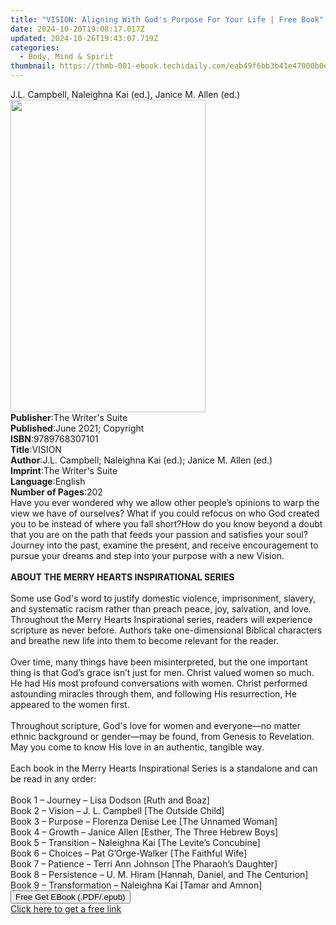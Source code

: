 ```yaml
---
title: "VISION: Aligning With God's Purpose For Your Life | Free Book"
date: 2024-10-20T19:08:17.017Z
updated: 2024-10-26T19:43:07.719Z
categories:
  - Body, Mind & Spirit
thumbnail: https://thmb-001-ebook.techidaily.com/eab49f6bb3b41e47000b0e352eb390b2f4f5d8684430f0a3548aa0c53ec71bf0.jpg
---
```

<main id="book-container">
  <div class="flex flex-col">
    <div class="book-brief flex-1 py-6 px-4 sm:p-6 md:py-10 md:px-8">
      <!-- brief-->
      <div class="book-brief-main">
        J.L. Campbell, Naleighna Kai (ed.), Janice M. Allen (ed.)
      </div>
    </div>
    <div
      class="book-meta-info flex-1 grid gap-4 col-start-1 col-end-3 row-start-1 sm:mb-6 sm:grid-cols-4 lg:gap-6 lg:col-start-2 lg:row-end-6 lg:row-span-6 lg:mb-0"
    >
      <div
        class="book-meta-info-left place-content-center mt-4 p-4 text-sm leading-6 col-start-2 col-span-2 dark:text-slate-400"
      >
        <img
          class="w-full h-500 object-cover rounded-lg sm:h-255 sm:col-span-2 lg:col-span-full"
          src="https://img-001-ebook.techidaily.com/435a120d2f45d4ac40c719e2736bcff0c8f43c94f55c728f13584bc834551949.jpg"
          alt=""
          width="312"
          height="500"
        />
      </div>
      <div
        class="book-meta-info-right mt-2 col-start-1 row-start-2 col-span-3 self-center"
      >
        <!-- meta data  -->
        <div class="flex flex-col px-4 md:px-8">
          <div class="flex-1">
            <strong>Publisher</strong>:<span class="px-2"
              >The Writer&#39;s Suite</span
            >
          </div>
          <div class="flex-1">
            <strong>Published</strong>:<span class="px-2"
              >June 2021; Copyright</span
            >
          </div>
          <div class="flex-1">
            <strong>ISBN</strong>:<span class="px-2">9789768307101</span>
          </div>
          <div class="flex-1">
            <strong>Title</strong>:<span class="px-2">VISION</span>
          </div>
          <div class="flex-1">
            <strong>Author</strong>:<span class="px-2"
              >J.L. Campbell; Naleighna Kai (ed.); Janice M. Allen (ed.)</span
            >
          </div>
          <div class="flex-1">
            <strong>Imprint</strong>:<span class="px-2"
              >The Writer&#39;s Suite</span
            >
          </div>
          <div class="flex-1">
            <strong>Language</strong>:<span class="px-2">English</span>
          </div>
          <div class="flex-1">
            <strong>Number of Pages</strong>:<span class="px-2">202</span>
          </div>
        </div>
      </div>
    </div>
    <div class="book-description flex-1 py-6 px-4 sm:p-6 md:py-10 md:px-8">
      <div class="book-description-main">
        <div accordion-content="" id="description">
          Have you ever wondered why we allow other people’s opinions to warp
          the view we have of ourselves? What if you could refocus on who God
          created you to be instead of where you fall short?How do you know
          beyond a doubt that you are on the path that feeds your passion and
          satisfies your soul?Journey into the past, examine the present, and
          receive encouragement to pursue your dreams and step into your purpose
          with a new Vision.<br /><br /><b
            >ABOUT THE MERRY HEARTS INSPIRATIONAL SERIES</b
          ><br /><br />Some use God's word to justify domestic violence,
          imprisonment, slavery, and systematic racism rather than preach peace,
          joy, salvation, and love. Throughout the Merry Hearts Inspirational
          series, readers will experience scripture as never before. Authors
          take one-dimensional Biblical characters and breathe new life into
          them to become relevant for the reader. <br /><br />Over time, many
          things have been misinterpreted, but the one important thing is that
          God’s grace isn’t just for men. Christ valued women so much. He had
          His most profound conversations with women. Christ performed
          astounding miracles through them, and following His resurrection, He
          appeared to the women first.<br /><br />Throughout scripture, God's
          love for women and everyone—no matter ethnic background or gender—may
          be found, from Genesis to Revelation. May you come to know His love in
          an authentic, tangible way.<br /><br />Each book in the Merry Hearts
          Inspirational Series is a standalone and can be read in any order:<br /><br />Book
          1 – Journey – Lisa Dodson [Ruth and Boaz]<br />Book 2 – Vision – J. L.
          Campbell [The Outside Child]<br />Book 3 – Purpose – Florenza Denise
          Lee [The Unnamed Woman]<br />Book 4 – Growth – Janice Allen [Esther,
          The Three Hebrew Boys]<br />Book 5 – Transition – Naleighna Kai [The
          Levite’s Concubine]<br />Book 6 – Choices – Pat G’Orge-Walker [The
          Faithful Wife]<br />Book 7 – Patience – Terri Ann Johnson [The
          Pharaoh’s Daughter]<br />Book 8 – Persistence – U. M. Hiram [Hannah,
          Daniel, and The Centurion]<br />Book 9 – Transformation – Naleighna
          Kai [Tamar and Amnon]<br />
        </div>
        <div class="accordion-fader"></div>
      </div>
    </div>
    <div class="book-excerpts flex-1 py-6 px-4 sm:p-6 md:py-10 md:px-8"></div>
    <div
      class="book-about-author flex-1 py-6 px-4 sm:p-6 md:py-10 md:px-8"
    ></div>
    <div class="book-free-get flex-1 py-6 px-4 sm:p-6 md:py-10 md:px-8">
      <button
        id="btn-free-get"
        class="bg-blue-500 hover:bg-blue-700 text-white font-bold py-2 px-4 rounded"
      >
        Free Get EBook (.PDF/.epub)
      </button>
      <div id="countdown-display" class="px-2 text-lg mt-2"></div>
      <a
        id="free-link"
        class="hidden bg-blue-500 hover:bg-blue-700 text-white font-bold py-2 px-4 rounded"
        href="https://www.ebooks.com/en-us/book/210289015/vision-aligning-with-god-s-purpose-for-your-life/j-l-campbell/"
        target="_blank"
        >Click here to get a free link</a
      >
    </div>
    <script>
      let countdownTime = 0;
      let countdownInterval = null;
      document
        .getElementById('btn-free-get')
        .addEventListener('click', startCountdown);
      function startCountdown() {
        countdownTime = new Date().getTime() + 60000 * 3;
        countdownInterval = setInterval(updateCountdown, 1000);
        document.getElementById('btn-free-get').disabled = true;
        document
          .getElementById('btn-free-get')
          .classList.add('bg-gray-500', 'cursor-not-allowed');
      }
      function updateCountdown() {
        let currentTime = new Date().getTime();
        let timeLeft = countdownTime - currentTime;
        let secondsLeft = Math.floor(timeLeft / 1000);
        document.getElementById('countdown-display').innerHTML =
          `Remaining time: ${secondsLeft} seconds.`;
        if (secondsLeft <= 0) {
          clearInterval(countdownInterval);
          document.getElementById('btn-free-get').classList.add('hidden');
          document.getElementById('free-link').classList.remove('hidden');
          document.getElementById('countdown-display').innerHTML = '';
        }
      }
    </script>
  </div>
</main>

<ins class="adsbygoogle"
      style="display:block"
      data-ad-client="ca-pub-7571918770474297"
      data-ad-slot="8358498916"
      data-ad-format="auto"
      data-full-width-responsive="true"></ins>
    